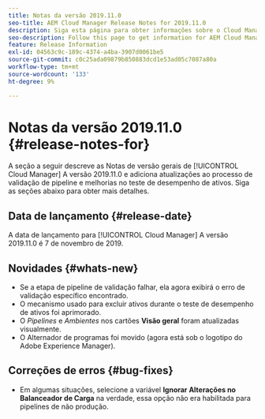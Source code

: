 ```yaml
---
title: Notas da versão 2019.11.0
seo-title: AEM Cloud Manager Release Notes for 2019.11.0
description: Siga esta página para obter informações sobre o Cloud Manager Versão 2019.11.0.
seo-description: Follow this page to get information for AEM Cloud Manager Release 2019.11.0.
feature: Release Information
exl-id: 04563c9c-189c-4374-a4ba-3907d0061be5
source-git-commit: c0c25ada09879b850883dcd1e53ad05c7087a80a
workflow-type: tm+mt
source-wordcount: '133'
ht-degree: 9%

---
```


# Notas da versão 2019.11.0 {#release-notes-for}

A seção a seguir descreve as Notas de versão gerais de [!UICONTROL Cloud Manager] A versão 2019.11.0 e adiciona atualizações ao processo de validação de pipeline e melhorias no teste de desempenho de ativos.
Siga as seções abaixo para obter mais detalhes.

## Data de lançamento {#release-date}

A data de lançamento para [!UICONTROL Cloud Manager] A versão 2019.11.0 é 7 de novembro de 2019.

## Novidades {#whats-new}

* Se a etapa de pipeline de validação falhar, ela agora exibirá o erro de validação específico encontrado.
* O mecanismo usado para excluir ativos durante o teste de desempenho de ativos foi aprimorado.
* O *Pipelines* e *Ambientes* nos cartões **Visão geral** foram atualizadas visualmente.
* O Alternador de programas foi movido (agora está sob o logotipo do Adobe Experience Manager).

## Correções de erros {#bug-fixes}

* Em algumas situações, selecione a variável **Ignorar Alterações no Balanceador de Carga** na verdade, essa opção não era habilitada para pipelines de não produção.
